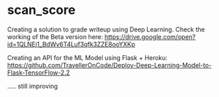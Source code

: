 # scan_score

Creating a solution to grade writeup using Deep Learning.
Check the working of the Beta version here:
https://drive.google.com/open?id=1QLNEj1_BdWv6T4Luf3qfk3ZZE8ooYXKp

Creating an API for the ML Model using Flask + Heroku:
https://github.com/TravellerOnCode/Deploy-Deep-Learning-Model-to-Flask-TensorFlow-2.2

..... still improving


